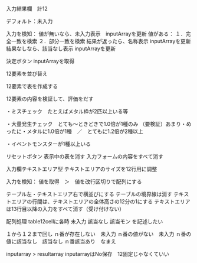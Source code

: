 








入力結果欄　計12

デフォルト：未入力

入力を検知：
値が無いなら、未入力表示　inputArrayを更新
値がある：
１．完全一致を検索
２．部分一致を検索
結果が返ったら、名称表示 inputArrayを更新
結果なしなら、該当なし表示 inputArrayを更新














決定ボタン
inputArrayを取得

12要素を並び替え

12要素で表を作成する

12要素の内容を検証して、評価をだす

・ミスチェック　たとえばメタル枠が2匹以上いる等

・大量発生チェック　とても～ときどきで1.0倍が1種のみ
（要検証）あまり・めったに・メタルに1.0倍が1種　／　とてもに1.2倍が2種以上

・イベントモンスターが1種以上いる



リセットボタン
表示中の表を消す
入力フォームの内容をすべて消す







入力欄テキストエリア型
テキストエリアのサイズを12行用に調整

入力を検知：
値を取得　＞　値を改行区切りで配列にする


テーブル左・テキストエリア右で横並びにする
テーブルの境界線は消す
テキストエリアの行間は、テキストエリアの全体高さの12分の1にする
テキストエリアは13行目以降の入力をすべて消す（受け付けない）




配列処理
table12cellに各時
未入力
該当なし
該当モン
を記述したい

１から１２まで回し
ｎ番が存在しない　未入力
ｎ番の値がない　未入力
ｎ番の値に該当なし　該当なし
ｎ番該当あり　なまえ


inputarray > resultarray
inputarrayはNo保存　12固定じゃなくていい
